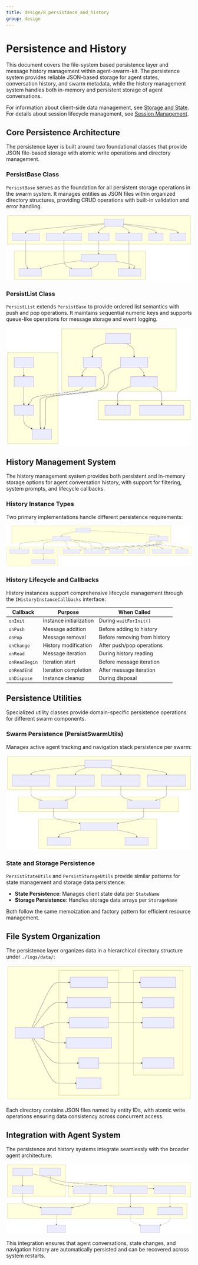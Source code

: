 ```yaml
---
title: design/8_persistance_and_history
group: design
---
```


# Persistence and History

This document covers the file-system based persistence layer and message history management within agent-swarm-kit. The persistence system provides reliable JSON-based storage for agent states, conversation history, and swarm metadata, while the history management system handles both in-memory and persistent storage of agent conversations.

For information about client-side data management, see [Storage and State](#2.5). For details about session lifecycle management, see [Session Management](#2.3).

## Core Persistence Architecture

The persistence layer is built around two foundational classes that provide JSON file-based storage with atomic write operations and directory management.

### PersistBase Class

`PersistBase` serves as the foundation for all persistent storage operations in the swarm system. It manages entities as JSON files within organized directory structures, providing CRUD operations with built-in validation and error handling.

![Mermaid Diagram](./diagrams\8_Persistence_and_History_0.svg)

### PersistList Class

`PersistList` extends `PersistBase` to provide ordered list semantics with push and pop operations. It maintains sequential numeric keys and supports queue-like operations for message storage and event logging.

![Mermaid Diagram](./diagrams\8_Persistence_and_History_1.svg)

## History Management System

The history management system provides both persistent and in-memory storage options for agent conversation history, with support for filtering, system prompts, and lifecycle callbacks.

### History Instance Types

Two primary implementations handle different persistence requirements:

![Mermaid Diagram](./diagrams\8_Persistence_and_History_2.svg)

### History Lifecycle and Callbacks

History instances support comprehensive lifecycle management through the `IHistoryInstanceCallbacks` interface:

| Callback | Purpose | When Called |
|----------|---------|-------------|
| `onInit` | Instance initialization | During `waitForInit()` |
| `onPush` | Message addition | Before adding to history |
| `onPop` | Message removal | Before removing from history |
| `onChange` | History modification | After push/pop operations |
| `onRead` | Message iteration | During history reading |
| `onReadBegin` | Iteration start | Before message iteration |
| `onReadEnd` | Iteration completion | After message iteration |
| `onDispose` | Instance cleanup | During disposal |

## Persistence Utilities

Specialized utility classes provide domain-specific persistence operations for different swarm components.

### Swarm Persistence (PersistSwarmUtils)

Manages active agent tracking and navigation stack persistence per swarm:

![Mermaid Diagram](./diagrams\8_Persistence_and_History_3.svg)

### State and Storage Persistence

`PersistStateUtils` and `PersistStorageUtils` provide similar patterns for state management and storage data persistence:

- **State Persistence**: Manages client state data per `StateName`
- **Storage Persistence**: Handles storage data arrays per `StorageName`

Both follow the same memoization and factory pattern for efficient resource management.

## File System Organization

The persistence layer organizes data in a hierarchical directory structure under `./logs/data/`:

![Mermaid Diagram](./diagrams\8_Persistence_and_History_4.svg)

Each directory contains JSON files named by entity IDs, with atomic write operations ensuring data consistency across concurrent access.

## Integration with Agent System

The persistence and history systems integrate seamlessly with the broader agent architecture:

![Mermaid Diagram](./diagrams\8_Persistence_and_History_5.svg)

This integration ensures that agent conversations, state changes, and navigation history are automatically persisted and can be recovered across system restarts.
